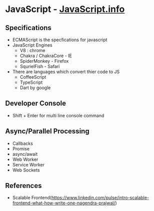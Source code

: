 # JavaScript - [JavaScript.info](https://javascript.info/)

## Specifications
  - ECMAScript is the specfications for javascript
  - JavaScript Engines
      - V8 : chrome
      - Chakra / ChakraCore - IE
      - SpiderMonkey - Firefox
      - SqurielFish - Safari
  - There are languages which convert thier code to JS
      - CoffeeScript
      - TypeScript
      - Dart by google
 
 
 ## Developer Console
  - Shift + Enter for multi line console command


## Async/Parallel Processing
 - Callbacks
 - Promise
 - async/await
 - Web Worker
 - Service Worker
 - Web Sockets


## References
 - Scalable Frontend(https://www.linkedin.com/pulse/intro-scalable-frontend-what-how-write-one-nagendra-prajwal/)
